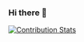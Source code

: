 ### Hi there 👋
[![Contribution Stats](https://github-contribution-stats.vercel.app/api/?username=UvinPerera)](https://github.com/LordDashMe/github-contribution-stats/)
<!--
**UvinPerera/UvinPerera** is a ✨ _special_ ✨ repository because its `README.md` (this file) appears on your GitHub profile.

Here are some ideas to get you started:

- 🔭 I’m currently working on ...
- 🌱 I’m currently learning ...
- 👯 I’m looking to collaborate on ...
- 🤔 I’m looking for help with ...
- 💬 Ask me about ...
- 📫 How to reach me: ...
- 😄 Pronouns: ...
- ⚡ Fun fact: ...
-->
